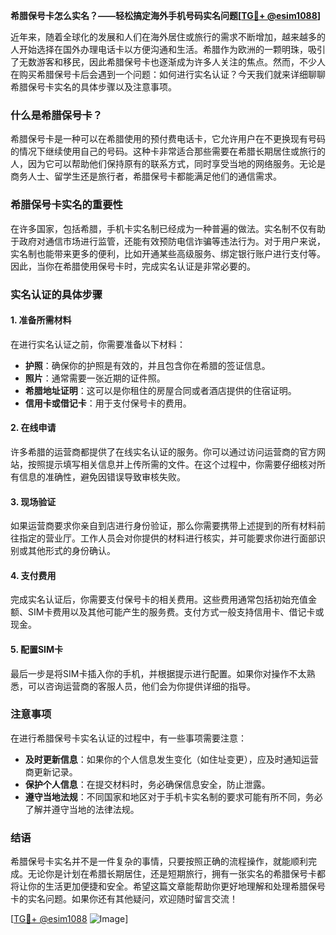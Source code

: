**希腊保号卡怎么实名？——轻松搞定海外手机号码实名问题[[TG💪+ @esim1088](https://t.me/s/esim1088)]**

近年来，随着全球化的发展和人们在海外居住或旅行的需求不断增加，越来越多的人开始选择在国外办理电话卡以方便沟通和生活。希腊作为欧洲的一颗明珠，吸引了无数游客和移民，因此希腊保号卡也逐渐成为许多人关注的焦点。然而，不少人在购买希腊保号卡后会遇到一个问题：如何进行实名认证？今天我们就来详细聊聊希腊保号卡实名的具体步骤以及注意事项。

### 什么是希腊保号卡？

希腊保号卡是一种可以在希腊使用的预付费电话卡，它允许用户在不更换现有号码的情况下继续使用自己的号码。这种卡非常适合那些需要在希腊长期居住或旅行的人，因为它可以帮助他们保持原有的联系方式，同时享受当地的网络服务。无论是商务人士、留学生还是旅行者，希腊保号卡都能满足他们的通信需求。

### 希腊保号卡实名的重要性

在许多国家，包括希腊，手机卡实名制已经成为一种普遍的做法。实名制不仅有助于政府对通信市场进行监管，还能有效预防电信诈骗等违法行为。对于用户来说，实名制也能带来更多的便利，比如开通某些高级服务、绑定银行账户进行支付等。因此，当你在希腊使用保号卡时，完成实名认证是非常必要的。

### 实名认证的具体步骤

#### 1. 准备所需材料

在进行实名认证之前，你需要准备以下材料：

- **护照**：确保你的护照是有效的，并且包含你在希腊的签证信息。
- **照片**：通常需要一张近期的证件照。
- **希腊地址证明**：这可以是你租住的房屋合同或者酒店提供的住宿证明。
- **信用卡或借记卡**：用于支付保号卡的费用。

#### 2. 在线申请

许多希腊的运营商都提供了在线实名认证的服务。你可以通过访问运营商的官方网站，按照提示填写相关信息并上传所需的文件。在这个过程中，你需要仔细核对所有信息的准确性，避免因错误导致审核失败。

#### 3. 现场验证

如果运营商要求你亲自到店进行身份验证，那么你需要携带上述提到的所有材料前往指定的营业厅。工作人员会对你提供的材料进行核实，并可能要求你进行面部识别或其他形式的身份确认。

#### 4. 支付费用

完成实名认证后，你需要支付保号卡的相关费用。这些费用通常包括初始充值金额、SIM卡费用以及其他可能产生的服务费。支付方式一般支持信用卡、借记卡或现金。

#### 5. 配置SIM卡

最后一步是将SIM卡插入你的手机，并根据提示进行配置。如果你对操作不太熟悉，可以咨询运营商的客服人员，他们会为你提供详细的指导。

### 注意事项

在进行希腊保号卡实名认证的过程中，有一些事项需要注意：

- **及时更新信息**：如果你的个人信息发生变化（如住址变更），应及时通知运营商更新记录。
- **保护个人信息**：在提交材料时，务必确保信息安全，防止泄露。
- **遵守当地法规**：不同国家和地区对于手机卡实名制的要求可能有所不同，务必了解并遵守当地的法律法规。

### 结语

希腊保号卡实名并不是一件复杂的事情，只要按照正确的流程操作，就能顺利完成。无论你是计划在希腊长期居住，还是短期旅行，拥有一张实名的希腊保号卡都将让你的生活更加便捷和安全。希望这篇文章能帮助你更好地理解和处理希腊保号卡的实名问题。如果你还有其他疑问，欢迎随时留言交流！

[[TG💪+ @esim1088](https://t.me/s/esim1088) ![Image](https://i.postimg.cc/4NQfJmqS/Snipaste-2025-05-13-00-14-12.png)]